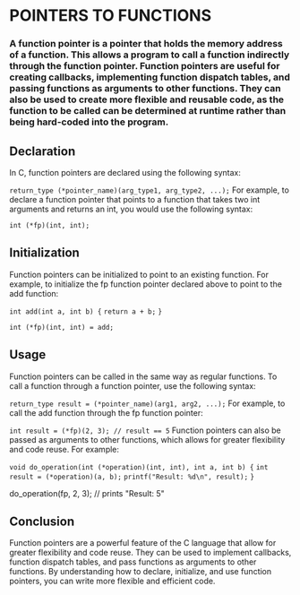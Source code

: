 # POINTERS TO FUNCTIONS

### A function pointer is a pointer that holds the memory address of a function. This allows a program to call a function indirectly through the function pointer. Function pointers are useful for creating callbacks, implementing function dispatch tables, and passing functions as arguments to other functions. They can also be used to create more flexible and reusable code, as the function to be called can be determined at runtime rather than being hard-coded into the program.

## Declaration
In C, function pointers are declared using the following syntax:

`return_type (*pointer_name)(arg_type1, arg_type2, ...);`
For example, to declare a function pointer that points to a function that takes two int arguments and returns an int, you would use the following syntax:

`int (*fp)(int, int);`

## Initialization
Function pointers can be initialized to point to an existing function. For example, to initialize the fp function pointer declared above to point to the add function:


`int add(int a, int b) {`
        `return a + b;`
`}`

`int (*fp)(int, int) = add;`

## Usage
Function pointers can be called in the same way as regular functions. To call a function through a function pointer, use the following syntax:

`return_type result = (*pointer_name)(arg1, arg2, ...);`
For example, to call the add function through the fp function pointer:


`int result = (*fp)(2, 3); // result == 5`
Function pointers can also be passed as arguments to other functions, which allows for greater flexibility and code reuse. For example:


`void do_operation(int (*operation)(int, int), int a, int b) {`
    `int result = (*operation)(a, b);`
    `printf("Result: %d\n", result);`
`}`

do_operation(fp, 2, 3); // prints "Result: 5"

## Conclusion
Function pointers are a powerful feature of the C language that allow for greater flexibility and code reuse. They can be used to implement callbacks, function dispatch tables, and pass functions as arguments to other functions. By understanding how to declare, initialize, and use function pointers, you can write more flexible and efficient code.
